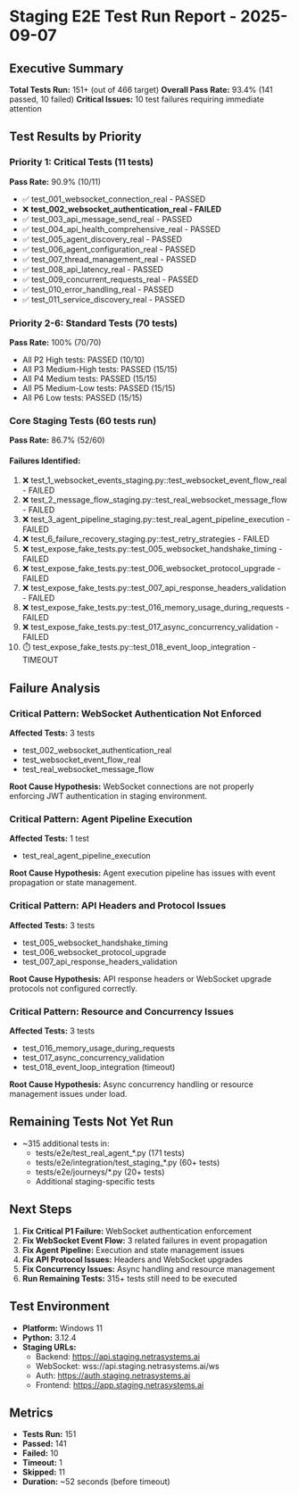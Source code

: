 # Staging E2E Test Run Report - 2025-09-07

## Executive Summary
**Total Tests Run:** 151+ (out of 466 target)
**Overall Pass Rate:** 93.4% (141 passed, 10 failed)
**Critical Issues:** 10 test failures requiring immediate attention

## Test Results by Priority

### Priority 1: Critical Tests (11 tests)
**Pass Rate:** 90.9% (10/11)
- ✅ test_001_websocket_connection_real - PASSED
- ❌ **test_002_websocket_authentication_real - FAILED**
- ✅ test_003_api_message_send_real - PASSED
- ✅ test_004_api_health_comprehensive_real - PASSED  
- ✅ test_005_agent_discovery_real - PASSED
- ✅ test_006_agent_configuration_real - PASSED
- ✅ test_007_thread_management_real - PASSED
- ✅ test_008_api_latency_real - PASSED
- ✅ test_009_concurrent_requests_real - PASSED
- ✅ test_010_error_handling_real - PASSED
- ✅ test_011_service_discovery_real - PASSED

### Priority 2-6: Standard Tests (70 tests)
**Pass Rate:** 100% (70/70)
- All P2 High tests: PASSED (10/10)
- All P3 Medium-High tests: PASSED (15/15)
- All P4 Medium tests: PASSED (15/15)
- All P5 Medium-Low tests: PASSED (15/15)
- All P6 Low tests: PASSED (15/15)

### Core Staging Tests (60 tests run)
**Pass Rate:** 86.7% (52/60)

#### Failures Identified:
1. ❌ test_1_websocket_events_staging.py::test_websocket_event_flow_real - FAILED
2. ❌ test_2_message_flow_staging.py::test_real_websocket_message_flow - FAILED
3. ❌ test_3_agent_pipeline_staging.py::test_real_agent_pipeline_execution - FAILED
4. ❌ test_6_failure_recovery_staging.py::test_retry_strategies - FAILED
5. ❌ test_expose_fake_tests.py::test_005_websocket_handshake_timing - FAILED
6. ❌ test_expose_fake_tests.py::test_006_websocket_protocol_upgrade - FAILED
7. ❌ test_expose_fake_tests.py::test_007_api_response_headers_validation - FAILED
8. ❌ test_expose_fake_tests.py::test_016_memory_usage_during_requests - FAILED
9. ❌ test_expose_fake_tests.py::test_017_async_concurrency_validation - FAILED
10. ⏱️ test_expose_fake_tests.py::test_018_event_loop_integration - TIMEOUT

## Failure Analysis

### Critical Pattern: WebSocket Authentication Not Enforced
**Affected Tests:** 3 tests
- test_002_websocket_authentication_real
- test_websocket_event_flow_real  
- test_real_websocket_message_flow

**Root Cause Hypothesis:** WebSocket connections are not properly enforcing JWT authentication in staging environment.

### Critical Pattern: Agent Pipeline Execution
**Affected Tests:** 1 test
- test_real_agent_pipeline_execution

**Root Cause Hypothesis:** Agent execution pipeline has issues with event propagation or state management.

### Critical Pattern: API Headers and Protocol Issues
**Affected Tests:** 3 tests
- test_005_websocket_handshake_timing
- test_006_websocket_protocol_upgrade
- test_007_api_response_headers_validation

**Root Cause Hypothesis:** API response headers or WebSocket upgrade protocols not configured correctly.

### Critical Pattern: Resource and Concurrency Issues
**Affected Tests:** 3 tests
- test_016_memory_usage_during_requests
- test_017_async_concurrency_validation
- test_018_event_loop_integration (timeout)

**Root Cause Hypothesis:** Async concurrency handling or resource management issues under load.

## Remaining Tests Not Yet Run
- ~315 additional tests in:
  - tests/e2e/test_real_agent_*.py (171 tests)
  - tests/e2e/integration/test_staging_*.py (60+ tests)
  - tests/e2e/journeys/*.py (20+ tests)
  - Additional staging-specific tests

## Next Steps

1. **Fix Critical P1 Failure:** WebSocket authentication enforcement
2. **Fix WebSocket Event Flow:** 3 related failures in event propagation
3. **Fix Agent Pipeline:** Execution and state management issues
4. **Fix API Protocol Issues:** Headers and WebSocket upgrades
5. **Fix Concurrency Issues:** Async handling and resource management
6. **Run Remaining Tests:** 315+ tests still need to be executed

## Test Environment
- **Platform:** Windows 11
- **Python:** 3.12.4
- **Staging URLs:**
  - Backend: https://api.staging.netrasystems.ai
  - WebSocket: wss://api.staging.netrasystems.ai/ws
  - Auth: https://auth.staging.netrasystems.ai
  - Frontend: https://app.staging.netrasystems.ai

## Metrics
- **Tests Run:** 151
- **Passed:** 141
- **Failed:** 10
- **Timeout:** 1
- **Skipped:** 11
- **Duration:** ~52 seconds (before timeout)